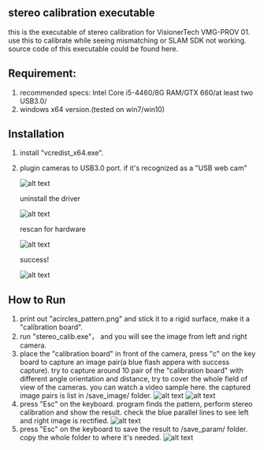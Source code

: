 ## stereo calibration executable

this is the executable of stereo calibration for VisionerTech VMG-PROV 01. use this to calibrate while seeing mismatching or SLAM SDK not working. source code of this executable could be found here.

## Requirement:

1.  recommended specs: Intel Core i5-4460/8G RAM/GTX 660/at least two USB3.0/
2.  windows x64 version.(tested on win7/win10)

## Installation

1.  install "vcredist_x64.exe".
2.  plugin cameras to USB3.0 port. if it's recognized as a "USB web cam"

    ![alt text](https://github.com/flankechen/stereo_calib_executable/blob/master/readme_image/usbwebcam.png "usbwebcam")

    uninstall the driver

    ![alt text](https://github.com/flankechen/stereo_calib_executable/blob/master/readme_image/usbwebview2.png "usbwebview2")

    rescan for hardware

    ![alt text](https://github.com/flankechen/stereo_calib_executable/blob/master/readme_image/usbwebview3.png "usbwebview3")

    success!

    ![alt text](https://github.com/flankechen/stereo_calib_executable/blob/master/readme_image/usbwebview4.png "usbwebview4")

## How to Run
1.  print out "acircles_pattern.png" and stick it to a rigid surface, make it a "calibration board".
2.  run "stereo_calib.exe"， and you will see the image from left and right camera.
3.  place the "calibration board" in front of the camera, press "c" on the key board to capture an image pair(a blue flash appera with success capture). try to capture around 10 pair of the "calibration board" with different angle orientation and distance, try to cover the whole field of view of the cameras.  you can watch a video sample here. the captured image pairs is list in /save_image/ folder.
![alt text](https://github.com/flankechen/stereo_calib_executable/blob/master/readme_image/calib_snap1.png "snap1")
![alt text](https://github.com/flankechen/stereo_calib_executable/blob/master/readme_image/calib_snap2.png "snap2")
4.  press "Esc" on the keyboard. program finds the pattern, perform stereo calibration and show the result. check the blue parallel lines to see left and right image is rectified.
![alt text](https://github.com/flankechen/stereo_calib_executable/blob/master/readme_image/rectified.png "rectified")
5.  press "Esc" on the keyboard to save the result to /save_param/ folder. copy the whole folder to where it's needed.
![alt text](https://github.com/flankechen/stereo_calib_executable/blob/master/readme_image/saved_files.png "saved_files")
